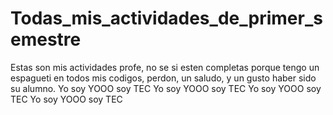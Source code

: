 # Todas_mis_actividades_de_primer_semestre

Estas son mis actividades profe, no se si esten completas porque tengo un espagueti en todos mis codigos, perdon, un saludo, y un gusto haber sido su alumno. 
Yo soy YOOO soy TEC
Yo soy YOOO soy TEC
Yo soy YOOO soy TEC
Yo soy YOOO soy TEC
